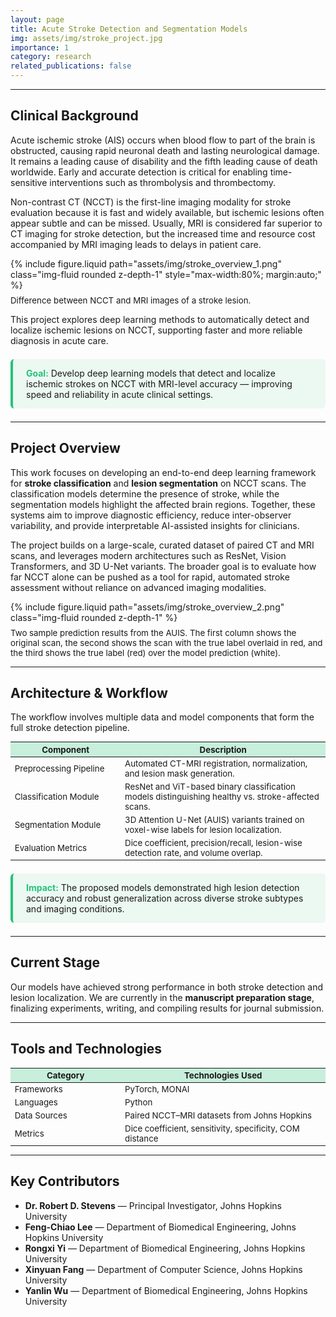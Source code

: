 ```yaml
---
layout: page
title: Acute Stroke Detection and Segmentation Models
img: assets/img/stroke_project.jpg
importance: 1
category: research
related_publications: false
---
```

---
## Clinical Background

Acute ischemic stroke (AIS) occurs when blood flow to part of the brain is obstructed, causing rapid neuronal death and lasting neurological damage. It remains a leading cause of disability and the fifth leading cause of death worldwide. Early and accurate detection is critical for enabling time-sensitive interventions such as thrombolysis and thrombectomy.  

Non-contrast CT (NCCT) is the first-line imaging modality for stroke evaluation because it is fast and widely available, but ischemic lesions often appear subtle and can be missed. Usually, <a href="https://pmc.ncbi.nlm.nih.gov/articles/PMC1859855" target="_blank" style="color:var(--global-theme-color); text-decoration:none;">MRI is considered far superior to CT imaging for stroke detection</a>, but the increased time and resource cost accompanied by MRI imaging leads to delays in patient care.  

<div class="row justify-content-center mt-4">
  <div class="col-sm-8 text-center">
    {% include figure.liquid 
      path="assets/img/stroke_overview_1.png"
      class="img-fluid rounded z-depth-1"
      style="max-width:80%; margin:auto;" 
    %}
    <div class="caption" style="font-size:0.95em; color:var(--global-text-color-light); margin-top:0.6em;">
      Difference between NCCT and MRI images of a stroke lesion.
    </div>
  </div>
</div>

This project explores deep learning methods to automatically detect and localize ischemic lesions on NCCT, supporting faster and more reliable diagnosis in acute care.

<div class="highlight-box" style="border-left: 4px solid #25c279; background-color: rgba(37,194,121,0.08); padding: 1em 1.5em; border-radius: 6px; margin: 1.5em 0;">
  <strong style="color:#25c279;">Goal:</strong> Develop deep learning models that detect and localize ischemic strokes on NCCT with MRI-level accuracy — improving speed and reliability in acute clinical settings.
</div>

---

## Project Overview

This work focuses on developing an end-to-end deep learning framework for **stroke classification** and **lesion segmentation** on NCCT scans. The classification models determine the presence of stroke, while the segmentation models highlight the affected brain regions. Together, these systems aim to improve diagnostic efficiency, reduce inter-observer variability, and provide interpretable AI-assisted insights for clinicians.

The project builds on a large-scale, curated dataset of paired CT and MRI scans, and leverages modern architectures such as ResNet, Vision Transformers, and 3D U-Net variants. The broader goal is to evaluate how far NCCT alone can be pushed as a tool for rapid, automated stroke assessment without reliance on advanced imaging modalities.

<div class="row justify-content-center mt-4">
  <div class="col-sm-10 text-center">
    {% include figure.liquid 
      path="assets/img/stroke_overview_2.png"
      class="img-fluid rounded z-depth-1"
    %}
    <div class="caption" style="font-size:0.95em; color:var(--global-text-color-light); margin-top:0.6em;">
      Two sample prediction results from the AUIS. The first column shows the original scan, the second shows the scan with the true label overlaid in red, and the third shows the true label (red) over the model prediction (white).
    </div>
  </div>
</div>

---

## Architecture & Workflow

The workflow involves multiple data and model components that form the full stroke detection pipeline.

<div class="table-responsive mt-4 mb-4">
  <table class="table table-bordered" style="font-size:0.95em; border-color:var(--global-divider-color); color:var(--global-text-color); background-color:var(--global-card-bg-color);">
    <thead style="background-color:rgba(37,194,121,0.25); color:var(--global-text-color);">
      <tr>
        <th style="width:35%;">Component</th>
        <th style="width:65%;">Description</th>
      </tr>
    </thead>
    <tbody>
      <tr>
        <td>Preprocessing Pipeline</td>
        <td>Automated CT-MRI registration, normalization, and lesion mask generation.</td>
      </tr>
      <tr>
        <td>Classification Module</td>
        <td>ResNet and ViT-based binary classification models distinguishing healthy vs. stroke-affected scans.</td>
      </tr>
      <tr>
        <td>Segmentation Module</td>
        <td>3D Attention U-Net (AUIS) variants trained on voxel-wise labels for lesion localization.</td>
      </tr>
      <tr>
        <td>Evaluation Metrics</td>
        <td>Dice coefficient, precision/recall, lesion-wise detection rate, and volume overlap.</td>
      </tr>
    </tbody>
  </table>
</div>

<div class="highlight-box" style="border-left: 4px solid #25c279; background-color: rgba(37,194,121,0.08); padding: 1em 1.5em; border-radius: 6px; margin: 1.5em 0;">
  <strong style="color:#25c279;">Impact:</strong> The proposed models demonstrated high lesion detection accuracy and robust generalization across diverse stroke subtypes and imaging conditions.
</div>

---

## Current Stage

Our models have achieved strong performance in both stroke detection and lesion localization. We are currently in the **manuscript preparation stage**, finalizing experiments, writing, and compiling results for journal submission.

---

## Tools and Technologies

<div class="table-responsive mt-4 mb-4">
  <table class="table table-bordered" style="font-size:0.95em; border-color:var(--global-divider-color); color:var(--global-text-color); background-color:var(--global-card-bg-color);">
    <thead style="background-color:rgba(37,194,121,0.25); color:var(--global-text-color);">
      <tr>
        <th style="width:35%;">Category</th>
        <th style="width:65%;">Technologies Used</th>
      </tr>
    </thead>
    <tbody>
      <tr>
        <td>Frameworks</td>
        <td>PyTorch, MONAI</td>
      </tr>
      <tr>
        <td>Languages</td>
        <td>Python</td>
      </tr>
      <tr>
        <td>Data Sources</td>
        <td>Paired NCCT–MRI datasets from Johns Hopkins</td>
      </tr>
      <tr>
        <td>Metrics</td>
        <td>Dice coefficient, sensitivity, specificity, COM distance</td>
      </tr>
    </tbody>
  </table>
</div>

---

## Key Contributors

- **Dr. Robert D. Stevens** — Principal Investigator, Johns Hopkins University  
- **Feng-Chiao Lee** — Department of Biomedical Engineering, Johns Hopkins University  
- **Rongxi Yi** — Department of Biomedical Engineering, Johns Hopkins University  
- **Xinyuan Fang** — Department of Computer Science, Johns Hopkins University  
- **Yanlin Wu** — Department of Biomedical Engineering, Johns Hopkins University